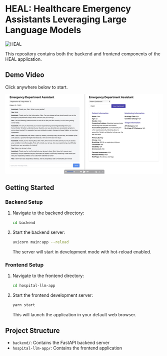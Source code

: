 # HEAL: Healthcare Emergency Assistants Leveraging Large Language Models


![HEAL](./HEAL%20Process.png)

This repository contains both the backend and frontend components of the HEAL application.

## Demo Video

Click anywhere below to start.

[![HEAL Demo](demo_cover.jpeg)](https://youtu.be/qFew6FUd1gU)

## Getting Started

### Backend Setup
1. Navigate to the backend directory:
   ```bash
   cd backend
   ```

2. Start the backend server:
   ```bash
   uvicorn main:app --reload
   ```
   The server will start in development mode with hot-reload enabled.

### Frontend Setup
1. Navigate to the frontend directory:
   ```bash
   cd hospital-llm-app
   ```

2. Start the frontend development server:
   ```bash
   yarn start
   ```
   This will launch the application in your default web browser.

## Project Structure
- `backend/`: Contains the FastAPI backend server
- `hospital-llm-app/`: Contains the frontend application
